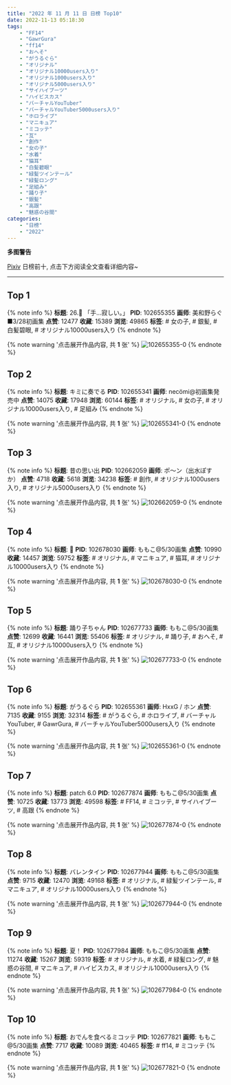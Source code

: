 ```yaml
---
title: "2022 年 11 月 11 日 日榜 Top10"
date: 2022-11-13 05:18:30
tags:
    - "FF14"
    - "GawrGura"
    - "ff14"
    - "おへそ"
    - "がうるぐら"
    - "オリジナル"
    - "オリジナル10000users入り"
    - "オリジナル1000users入り"
    - "オリジナル5000users入り"
    - "サイハイブーツ"
    - "ハイビスカス"
    - "バーチャルYouTuber"
    - "バーチャルYouTuber5000users入り"
    - "ホロライブ"
    - "マニキュア"
    - "ミコッテ"
    - "互"
    - "創作"
    - "女の子"
    - "水着"
    - "猫耳"
    - "白髪碧眼"
    - "緑髪ツインテール"
    - "緑髪ロング"
    - "足組み"
    - "踊り子"
    - "銀髪"
    - "高跟"
    - "魅惑の谷間"
categories:
    - "日榜"
    - "2022"
---
```


<i class="fa fa-triangle-exclamation"></i>**多图警告**<i class="fa fa-triangle-exclamation"></i>

[Pixiv](https://www.pixiv.net/) 日榜前十, 点击下方阅读全文查看详细内容~

<!-- more -->

---

## Top 1

{% note info %}
**标题**: 26.🎐 「手...寂しい。」
**PID**: 102655355 **画师**: 美和野らぐ■3/28初画集
**点赞**: 12477 **收藏**: 15389 **浏览**: 49865
**标签**: # 女の子, # 銀髪, # 白髪碧眼, # オリジナル10000users入り
{% endnote %}

{% note warning '点击展开作品内容, 共 **1** 张' %}
![102655355-0](https://i.pixiv.re/img-original/img/2022/11/10/00/00/17/102655355_p0.png)
{% endnote %}

## Top 2

{% note info %}
**标题**: キミに奏でる
**PID**: 102655341 **画师**: necömi@初画集発売中
**点赞**: 14075 **收藏**: 17948 **浏览**: 60144
**标签**: # オリジナル, # 女の子, # オリジナル10000users入り, # 足組み
{% endnote %}

{% note warning '点击展开作品内容, 共 **1** 张' %}
![102655341-0](https://i.pixiv.re/img-original/img/2022/11/10/00/00/16/102655341_p0.png)
{% endnote %}

## Top 3

{% note info %}
**标题**: 昔の思い出
**PID**: 102662059 **画师**: ポ～ン（出水ぽすか）
**点赞**: 4718 **收藏**: 5618 **浏览**: 34238
**标签**: # 創作, # オリジナル1000users入り, # オリジナル5000users入り
{% endnote %}

{% note warning '点击展开作品内容, 共 **1** 张' %}
![102662059-0](https://i.pixiv.re/img-original/img/2022/11/10/07/30/01/102662059_p0.jpg)
{% endnote %}

## Top 4

{% note info %}
**标题**: 💞
**PID**: 102678030 **画师**: ももこ@5/30画集
**点赞**: 10990 **收藏**: 14457 **浏览**: 59752
**标签**: # オリジナル, # マニキュア, # 猫耳, # オリジナル10000users入り
{% endnote %}

{% note warning '点击展开作品内容, 共 **1** 张' %}
![102678030-0](https://i.pixiv.re/img-original/img/2022/11/10/22/29/37/102678030_p0.png)
{% endnote %}

## Top 5

{% note info %}
**标题**: 踊り子ちゃん
**PID**: 102677733 **画师**: ももこ@5/30画集
**点赞**: 12699 **收藏**: 16441 **浏览**: 55406
**标签**: # オリジナル, # 踊り子, # おへそ, # 互, # オリジナル10000users入り
{% endnote %}

{% note warning '点击展开作品内容, 共 **1** 张' %}
![102677733-0](https://i.pixiv.re/img-original/img/2022/11/10/22/19/16/102677733_p0.png)
{% endnote %}

## Top 6

{% note info %}
**标题**: がうるぐら
**PID**: 102655361 **画师**: HxxG / ホン
**点赞**: 7135 **收藏**: 9155 **浏览**: 32314
**标签**: # がうるぐら, # ホロライブ, # バーチャルYouTuber, # GawrGura, # バーチャルYouTuber5000users入り
{% endnote %}

{% note warning '点击展开作品内容, 共 **1** 张' %}
![102655361-0](https://i.pixiv.re/img-original/img/2022/11/10/00/00/18/102655361_p0.png)
{% endnote %}

## Top 7

{% note info %}
**标题**: patch 6.0
**PID**: 102677874 **画师**: ももこ@5/30画集
**点赞**: 10725 **收藏**: 13773 **浏览**: 49598
**标签**: # FF14, # ミコッテ, # サイハイブーツ, # 高跟
{% endnote %}

{% note warning '点击展开作品内容, 共 **1** 张' %}
![102677874-0](https://i.pixiv.re/img-original/img/2022/11/10/22/24/40/102677874_p0.png)
{% endnote %}

## Top 8

{% note info %}
**标题**: バレンタイン
**PID**: 102677944 **画师**: ももこ@5/30画集
**点赞**: 9715 **收藏**: 12470 **浏览**: 49168
**标签**: # オリジナル, # 緑髪ツインテール, # マニキュア, # オリジナル10000users入り
{% endnote %}

{% note warning '点击展开作品内容, 共 **1** 张' %}
![102677944-0](https://i.pixiv.re/img-original/img/2022/11/10/22/26/24/102677944_p0.png)
{% endnote %}

## Top 9

{% note info %}
**标题**: 夏！
**PID**: 102677984 **画师**: ももこ@5/30画集
**点赞**: 11274 **收藏**: 15267 **浏览**: 59319
**标签**: # オリジナル, # 水着, # 緑髪ロング, # 魅惑の谷間, # マニキュア, # ハイビスカス, # オリジナル10000users入り
{% endnote %}

{% note warning '点击展开作品内容, 共 **1** 张' %}
![102677984-0](https://i.pixiv.re/img-original/img/2022/11/10/22/28/01/102677984_p0.png)
{% endnote %}

## Top 10

{% note info %}
**标题**: おでんを食べるミコッテ
**PID**: 102677821 **画师**: ももこ@5/30画集
**点赞**: 7717 **收藏**: 10089 **浏览**: 40465
**标签**: # ff14, # ミコッテ
{% endnote %}

{% note warning '点击展开作品内容, 共 **1** 张' %}
![102677821-0](https://i.pixiv.re/img-original/img/2022/11/10/22/22/40/102677821_p0.png)
{% endnote %}
